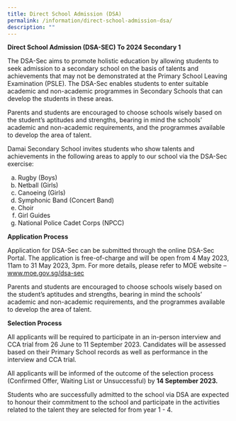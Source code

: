 ```yaml
---
title: Direct School Admission (DSA)
permalink: /information/direct-school-admission-dsa/
description: ""
---
```

<p><strong>Direct School Admission (DSA-SEC) To 2024 Secondary 1</strong></p>
<p>The DSA-Sec aims to promote holistic education by allowing students to seek admission to a secondary school on the basis of talents and achievements that may not be demonstrated at the Primary School Leaving Examination (PSLE). The DSA-Sec enables students to enter suitable academic and non-academic programmes in Secondary Schools that can develop the students in these areas.</p>
<p>Parents and students are encouraged to choose schools wisely based on the student’s aptitudes and strengths, bearing in mind the schools’ academic and non-academic requirements, and the programmes available to develop the area of talent.</p>
<p>Damai Secondary School invites students who show talents and achievements in the following areas to apply to our school via the DSA-Sec exercise:</p>
<ol style="list-style-type: lower-alpha;">
<li>Rugby (Boys)</li>
<li>Netball (Girls)</li>
<li>Canoeing (Girls)</li>
<li>Symphonic Band (Concert Band)&nbsp;</li>
<li>Choir</li>
<li>Girl Guides</li>
<li>National Police Cadet Corps (NPCC)</li>
</ol>
<p><strong>Application Process</strong></p>
<p>
Application for DSA-Sec can be submitted through the online DSA-Sec Portal. The application is free-of-charge and will be open from 4 May 2023, 11am to 31 May 2023, 3pm. For more details, please refer to MOE website – <a href="http://www.moe.gov.sg/dsa-sec">www.moe.gov.sg/dsa-sec</a></p>
	

<p>Parents and students are encouraged to choose schools wisely based on the student’s aptitudes and strengths, bearing in mind the schools’ academic and non-academic requirements, and the programmes available to develop the area of talent.</p>
<p><strong>Selection Process</strong></p>
<p>All applicants will be required to participate in an in-person interview and CCA trial from 26 June to 11 September 2023. Candidates will be assessed based on their Primary School records as well as performance in the interview and CCA trial.&nbsp;</p>
<p>All applicants will be informed of the outcome of the selection process (Confirmed Offer, Waiting List or Unsuccessful) by&nbsp;<strong>14 September 2023.</strong></p>
<p>Students who are successfully admitted to the school via DSA are expected to honour their commitment to the school and participate in the activities related to the talent they are selected for from year 1 - 4.</p>